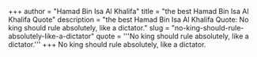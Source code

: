 +++
author = "Hamad Bin Isa Al Khalifa"
title = "the best Hamad Bin Isa Al Khalifa Quote"
description = "the best Hamad Bin Isa Al Khalifa Quote: No king should rule absolutely, like a dictator."
slug = "no-king-should-rule-absolutely-like-a-dictator"
quote = '''No king should rule absolutely, like a dictator.'''
+++
No king should rule absolutely, like a dictator.
